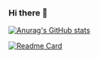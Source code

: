 ### Hi there 👋

[![Anurag's GitHub stats](https://github-readme-stats.vercel.app/api?username=Lee-Minhoon&count_private=true&show_icons=true&theme=radical)](https://github.com/anuraghazra/github-readme-stats)

[![Readme Card](https://github-readme-stats.vercel.app/api/pin/?username=Lee-Minhoon&repo=OMR-based-automatic-arrangement-system)](https://github.com/Lee-Minhoon/OMR-based-automatic-arrangement-system)

<!--
**Lee-Minhoon/Lee-Minhoon** is a ✨ _special_ ✨ repository because its `README.md` (this file) appears on your GitHub profile.

Here are some ideas to get you started:

- 🔭 I’m currently working on ...
- 🌱 I’m currently learning ...
- 👯 I’m looking to collaborate on ...
- 🤔 I’m looking for help with ...
- 💬 Ask me about ...
- 📫 How to reach me: ...
- 😄 Pronouns: ...
- ⚡ Fun fact: ...
-->
